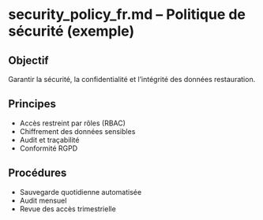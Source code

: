 # security_policy_fr.md – Politique de sécurité (exemple)

## Objectif
Garantir la sécurité, la confidentialité et l’intégrité des données restauration.

## Principes
- Accès restreint par rôles (RBAC)
- Chiffrement des données sensibles
- Audit et traçabilité
- Conformité RGPD

## Procédures
- Sauvegarde quotidienne automatisée
- Audit mensuel
- Revue des accès trimestrielle
